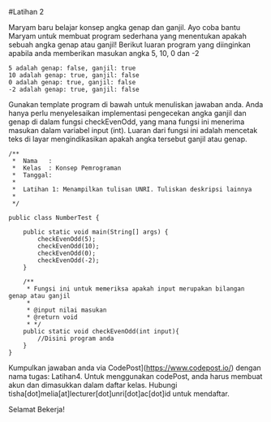 #Latihan 2

Maryam baru belajar konsep angka genap dan ganjil. Ayo coba bantu Maryam untuk membuat program sederhana yang menentukan apakah sebuah angka genap atau ganjil! Berikut luaran program yang diinginkan apabila anda memberikan masukan angka 5, 10, 0 dan -2


```
5 adalah genap: false, ganjil: true
10 adalah genap: true, ganjil: false
0 adalah genap: true, ganjil: false
-2 adalah genap: true, ganjil: false
```


Gunakan template program di bawah untuk menuliskan jawaban anda. Anda hanya perlu menyelesaikan implementasi pengecekan angka ganjil dan genap di dalam fungsi checkEvenOdd, yang mana fungsi ini menerima masukan dalam variabel input (int). Luaran dari fungsi ini adalah mencetak teks di layar mengindikasikan apakah angka tersebut ganjil atau genap.

```
/**
 *  Nama   : 
 *  Kelas  : Konsep Pemrograman 
 *  Tanggal: 
 *
 *  Latihan 1: Menampilkan tulisan UNRI. Tuliskan deskripsi lainnya
 *
 */

public class NumberTest {

    public static void main(String[] args) {
        checkEvenOdd(5);
        checkEvenOdd(10);
        checkEvenOdd(0);
        checkEvenOdd(-2);
    }
    
    /**
     * Fungsi ini untuk memeriksa apakah input merupakan bilangan genap atau ganjil
     * 
     * @input nilai masukan
     * @return void
     * */
    public static void checkEvenOdd(int input){
        //Disini program anda
    }
}
```
Kumpulkan jawaban anda via CodePost](https://www.codepost.io/) dengan nama tugas: Latihan4. Untuk menggunakan codePost, anda harus membuat akun dan dimasukkan dalam daftar kelas. Hubungi tisha[dot]melia[at]lecturer[dot]unri[dot]ac[dot]id untuk mendaftar.

Selamat Bekerja!


